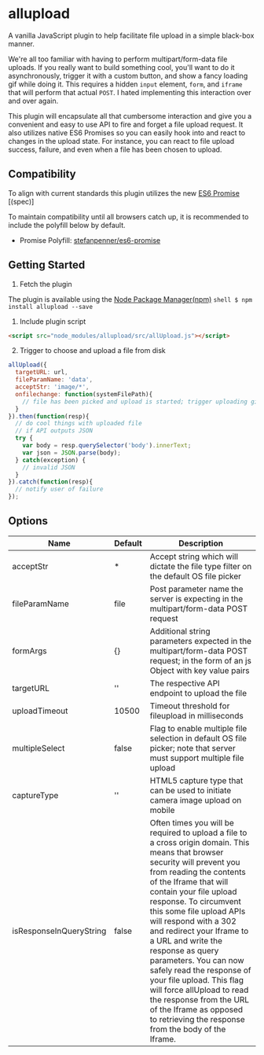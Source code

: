 # allupload
A vanilla JavaScript plugin to help facilitate file upload in a simple black-box manner.

We're all too familiar with having to perform multipart/form-data file uploads.  If you really want to build something cool, you'll want to do it asynchronously, trigger it with a custom button, and show a fancy loading gif while doing it.  This requires a hidden `input` element, `form`, and `iframe` that will perform that actual `POST`.  I hated implementing this interaction over and over again.

This plugin will encapsulate all that cumbersome interaction and give you a convenient and easy to use API to fire and forget a file upload request.  It also utilizes native ES6 Promises so you can easily hook into and react to changes in the upload state.  For instance, you can react to file upload success, failure, and even when a file has been chosen to upload.

## Compatibility

To align with current standards this plugin utilizes the new [ES6 Promise](https://developer.mozilla.org/en-US/docs/Web/JavaScript/Reference/Global_Objects/Promise) [(spec)]

To maintain compatibility until all browsers catch up, it is recommended to include the polyfill below by default.

* Promise Polyfill: [stefanpenner/es6-promise](https://github.com/stefanpenner/es6-promise)

## Getting Started

1. Fetch the plugin

  The plugin is available using the [Node Package Manager(npm)](https://www.npmjs.com/package/allupload)
    ```shell
    $ npm install allupload --save
    ```

1. Include plugin script
  
  ```html
  <script src="node_modules/allupload/src/allUpload.js"></script>
  ```

2. Trigger to choose and upload a file from disk

  ```javascript
  allUpload({
    targetURL: url,
    fileParamName: 'data',
    acceptStr: 'image/*',
    onfilechange: function(systemFilePath){
      // file has been picked and upload is started; trigger uploading gif
    }
  }).then(function(resp){
    // do cool things with uploaded file
    // if API outputs JSON
    try {
      var body = resp.querySelector('body').innerText;
      var json = JSON.parse(body);
    } catch(exception) {
      // invalid JSON
    }
  }).catch(function(resp){
    // notify user of failure
  });
  ```

## Options

| Name | Default | Description |
| ---- | ------- | ----------- |
| acceptStr | * | Accept string which will dictate the file type filter on the default OS file picker|
| fileParamName | file | Post parameter name the server is expecting in the multipart/form-data POST request |
| formArgs | {} | Additional string parameters expected in the multipart/form-data POST request; in the form of an js Object with key value pairs |
| targetURL | '' | The respective API endpoint to upload the file |
| uploadTimeout | 10500 | Timeout threshold for fileupload in milliseconds |
| multipleSelect | false | Flag to enable multiple file selection in default OS file picker; note that server must support multiple file upload |
| captureType | '' | HTML5 capture type that can be used to initiate camera image upload on mobile |
| isResponseInQueryString | false | Often times you will be required to upload a file to a cross origin domain.  This means that browser security will prevent you from reading the contents of the Iframe that will contain your file upload response.  To circumvent this some file upload APIs will respond with a 302 and redirect your Iframe to a URL and write the response as query parameters.  You can now safely read the response of your file upload.  This flag will force allUpload to read the response from the URL of the Iframe as opposed to retrieving the response from the body of the Iframe. |
